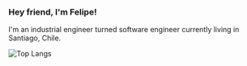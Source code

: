 ### Hey friend, I'm Felipe! 

I'm an industrial engineer turned software engineer currently living in Santiago, Chile.

![Top Langs](https://github-readme-stats.vercel.app/api/top-langs/?username=ferueda&layout=compact&theme=nightowl)
